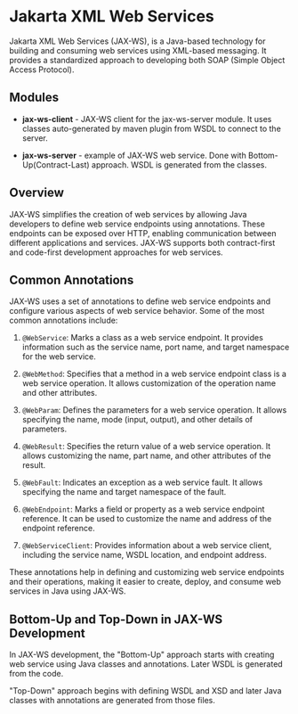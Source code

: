 # Jakarta XML Web Services

Jakarta XML Web Services (JAX-WS), is a Java-based technology for building
and consuming web services using
XML-based messaging. It provides a standardized approach to developing both SOAP (Simple Object Access Protocol).

## Modules

- **jax-ws-client** - JAX-WS client for the jax-ws-server module. It uses classes auto-generated by maven plugin from
  WSDL to connect to
  the server.


- **jax-ws-server** - example of JAX-WS web service. Done with Bottom-Up(Contract-Last) approach. WSDL is generated
  from the classes.

## Overview

JAX-WS simplifies the creation of web services by allowing Java developers to define web service endpoints using
annotations. These endpoints can be exposed over HTTP, enabling communication between different applications and
services. JAX-WS supports both contract-first and code-first development approaches for web services.

## Common Annotations

JAX-WS uses a set of annotations to define web service endpoints and configure various aspects of web service behavior.
Some of the most common annotations include:

1. `@WebService`: Marks a class as a web service endpoint. It provides information such as the service name, port name,
   and target namespace for the web service.

2. `@WebMethod`: Specifies that a method in a web service endpoint class is a web service operation. It allows
   customization of the operation name and other attributes.

3. `@WebParam`: Defines the parameters for a web service operation. It allows specifying the name, mode (input, output),
   and other details of parameters.

4. `@WebResult`: Specifies the return value of a web service operation. It allows customizing the name, part name, and
   other attributes of the result.

5. `@WebFault`: Indicates an exception as a web service fault. It allows specifying the name and target namespace of the
   fault.

6. `@WebEndpoint`: Marks a field or property as a web service endpoint reference. It can be used to customize the name
   and address of the endpoint reference.

7. `@WebServiceClient`: Provides information about a web service client, including the service name, WSDL location, and
   endpoint address.

These annotations help in defining and customizing web service endpoints and their operations, making it easier to
create, deploy, and consume web services in Java using JAX-WS.

## Bottom-Up and Top-Down in JAX-WS Development

In JAX-WS development, the "Bottom-Up" approach starts with creating web service using Java classes and annotations.
Later WSDL is generated from the code.

"Top-Down" approach begins with defining WSDL and XSD and later Java classes with annotations are generated from those
files.
